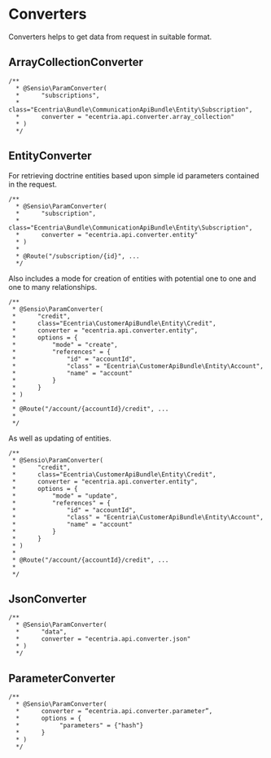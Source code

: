 Converters
==========

Converters helps to get data from request in suitable format.

ArrayCollectionConverter
------------------------

```
/**
  * @Sensio\ParamConverter(
  *      "subscriptions",
  *      class="Ecentria\Bundle\CommunicationApiBundle\Entity\Subscription",
  *      converter = "ecentria.api.converter.array_collection"
  * )
  */
```

EntityConverter
---------------

For retrieving doctrine entities based upon simple id parameters contained in the request.

```
/**
  * @Sensio\ParamConverter(
  *      "subscription",
  *      class="Ecentria\Bundle\CommunicationApiBundle\Entity\Subscription",
  *      converter = "ecentria.api.converter.entity"
  * )
  *
  * @Route("/subscription/{id}", ...
  */
```

Also includes a mode for creation of entities with potential one to one and one to many relationships.

```
/**
 * @Sensio\ParamConverter(
 *      "credit",
 *      class="Ecentria\CustomerApiBundle\Entity\Credit",
 *      converter = "ecentria.api.converter.entity",
 *      options = {
 *          "mode" = "create",
 *          "references" = {
 *              "id" = "accountId",
 *              "class" = "Ecentria\CustomerApiBundle\Entity\Account",
 *              "name" = "account"
 *          }
 *      }
 * )
 *
 * @Route("/account/{accountId}/credit", ...
 *
 */
```

As well as updating of entities.

```
/**
 * @Sensio\ParamConverter(
 *      "credit",
 *      class="Ecentria\CustomerApiBundle\Entity\Credit",
 *      converter = "ecentria.api.converter.entity",
 *      options = {
 *          "mode" = "update",
 *          "references" = {
 *              "id" = "accountId",
 *              "class" = "Ecentria\CustomerApiBundle\Entity\Account",
 *              "name" = "account"
 *          }
 *      }
 * )
 *
 * @Route("/account/{accountId}/credit", ...
 *
 */
```

JsonConverter
-------------

```
/**
  * @Sensio\ParamConverter(
  *      "data",
  *      converter = "ecentria.api.converter.json"
  * )
  */
```

ParameterConverter
------------------

```
/**
  * @Sensio\ParamConverter(
  *      converter = “ecentria.api.converter.parameter”,
  *      options = {
  *           "parameters" = {"hash"}
  *      }
  * )
  */
```
